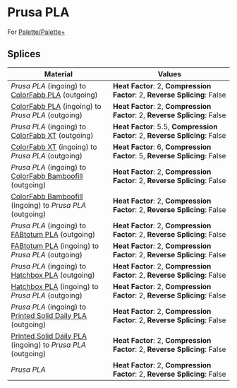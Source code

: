 # Prusa PLA

For [Palette/Palette+](../palette.md)

## Splices

Material | Values
-------- | ------
_Prusa PLA_ (ingoing) to [ColorFabb PLA](colorfabb_pla.md) (outgoing) | **Heat Factor**: 2, **Compression Factor**: 2, **Reverse Splicing**: False
[ColorFabb PLA](colorfabb_pla.md) (ingoing) to _Prusa PLA_ (outgoing) | **Heat Factor**: 2, **Compression Factor**: 2, **Reverse Splicing**: False
_Prusa PLA_ (ingoing) to [ColorFabb XT](colorfabb_xt.md) (outgoing) | **Heat Factor**: 5.5, **Compression Factor**: 2, **Reverse Splicing**: False
[ColorFabb XT](colorfabb_xt.md) (ingoing) to _Prusa PLA_ (outgoing) | **Heat Factor**: 6, **Compression Factor**: 5, **Reverse Splicing**: False
_Prusa PLA_ (ingoing) to [ColorFabb Bamboofill](colorfabb_bamboofill.md) (outgoing) | **Heat Factor**: 2, **Compression Factor**: 2, **Reverse Splicing**: False
[ColorFabb Bamboofill](colorfabb_bamboofill.md) (ingoing) to _Prusa PLA_ (outgoing) | **Heat Factor**: 2, **Compression Factor**: 2, **Reverse Splicing**: False
_Prusa PLA_ (ingoing) to [FABtotum PLA](fabtotum_pla.md) (outgoing) | **Heat Factor**: 2, **Compression Factor**: 2, **Reverse Splicing**: False
[FABtotum PLA](fabtotum_pla.md) (ingoing) to _Prusa PLA_ (outgoing) | **Heat Factor**: 2, **Compression Factor**: 2, **Reverse Splicing**: False
_Prusa PLA_ (ingoing) to [Hatchbox PLA](hatchbox_pla.md) (outgoing) | **Heat Factor**: 2, **Compression Factor**: 2, **Reverse Splicing**: False
[Hatchbox PLA](hatchbox_pla.md) (ingoing) to _Prusa PLA_ (outgoing) | **Heat Factor**: 2, **Compression Factor**: 2, **Reverse Splicing**: False
_Prusa PLA_ (ingoing) to [Printed Solid Daily PLA](printed_solid_daily_pla.md) (outgoing) | **Heat Factor**: 2, **Compression Factor**: 2, **Reverse Splicing**: False
[Printed Solid Daily PLA](printed_solid_daily_pla.md) (ingoing) to _Prusa PLA_ (outgoing) | **Heat Factor**: 2, **Compression Factor**: 2, **Reverse Splicing**: False
_Prusa PLA_ | **Heat Factor**: 2, **Compression Factor**: 2, **Reverse Splicing**: False
